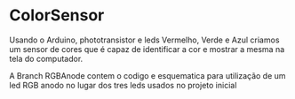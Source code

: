 ColorSensor
==================

Usando o Arduino, phototransistor e leds Vermelho, Verde e Azul criamos um sensor de cores que é capaz de identificar a cor e mostrar a mesma na tela do computador.


A Branch RGBAnode contem o codigo e esquematica para utilização de um led RGB anodo no lugar dos tres leds usados no projeto inicial
